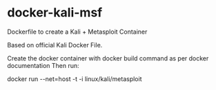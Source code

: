 # docker-kali-msf
Dockerfile to create a Kali + Metasploit Container


Based on official Kali Docker File.

Create the docker container with docker build command as per docker documentation
Then run:

docker run --net=host -t -i linux/kali/metasploit


